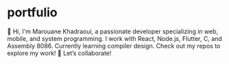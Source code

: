 # portfulio
👋 Hi, I'm Marouane Khadraoui, a passionate developer specializing in web, mobile, and system programming. I work with React, Node.js, Flutter, C, and Assembly 8086. Currently learning compiler design. Check out my repos to explore my work! 🚀 Let’s collaborate! 

